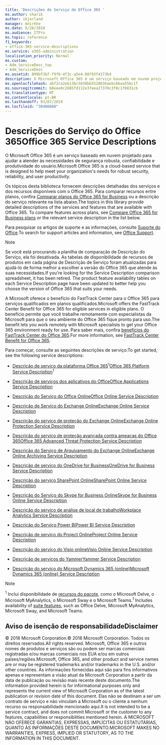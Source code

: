 ```yaml
---
title: 'Descrições do Serviço do Office 365 '
ms.author: sharik
author: skjerland
manager: mnirkhe
ms.date: 6/26/2018
ms.audience: ITPro
ms.topic: reference
f1_keywords:
- office-365-service-descriptions
ms.service: o365-administration
localization_priority: Normal
ms.custom:
- Adm_ServiceDesc_top
- Adm_ServiceDesc
ms.assetid: 899bf3b7-f9f0-4f3c-a5e4-88f93f4373b4
description: O Microsoft Office 365 é um serviço baseado em nuvem projetado para ajudar a atender às necessidades de segurança robusta, confiabilidade e produtividade do usuário.
ms.openlocfilehash: abf2ca2eb13bc5830bb5520836aebc66aa55bc1f
ms.sourcegitcommit: 68eee0c2885fd112e37eea27370c3f8c1f0831cb
ms.translationtype: MT
ms.contentlocale: pt-BR
ms.lasthandoff: 03/07/2019
ms.locfileid: "30466688"
---
```

# <a name="office-365-service-descriptions"></a><span data-ttu-id="57c9f-103">Descrições do Serviço do Office 365</span><span class="sxs-lookup"><span data-stu-id="57c9f-103">Office 365 Service Descriptions</span></span> 

<span data-ttu-id="57c9f-104">O Microsoft Office 365 é um serviço baseado em nuvem projetado para ajudar a atender às necessidades de segurança robusta, confiabilidade e produtividade do usuário.</span><span class="sxs-lookup"><span data-stu-id="57c9f-104">Microsoft Office 365 is a cloud-based service that is designed to help meet your organization's needs for robust security, reliability, and user productivity.</span></span> 
  
<span data-ttu-id="57c9f-p101">Os tópicos desta biblioteca fornecem descrições detalhadas dos serviços e dos recursos disponíveis com o Office 365. Para comparar recursos entre planos, confira [Comparar planos do Office 365 for Business](http://go.microsoft.com/fwlink/?LinkID=799177&amp;clcid=0x409) ou a descrição do serviço relevante na lista abaixo.</span><span class="sxs-lookup"><span data-stu-id="57c9f-p101">The topics in this library provide detailed descriptions of the services and features that are available with Office 365. To compare features across plans, see [Compare Office 365 for Business plans](http://go.microsoft.com/fwlink/?LinkID=799177&amp;clcid=0x409) or the relevant service description in the list below.</span></span> 
  
<span data-ttu-id="57c9f-107">Para pesquisar os artigos de suporte e as informações, consulte [Suporte do Office](https://support.office.com/).</span><span class="sxs-lookup"><span data-stu-id="57c9f-107">To search for support articles and information, see [Office Support](https://support.office.com/).</span></span>
  
> [!NOTE]
> <span data-ttu-id="57c9f-p102">Se você está procurando a planilha de comparação de Descrição do Serviço, ela foi desativada. As tabelas de disponibilidade de recursos de produtos em cada página de Descrição de Serviço foram atualizadas para ajudá-lo de forma melhor a escolher a versão do Office 365 que atende às suas necessidades.</span><span class="sxs-lookup"><span data-stu-id="57c9f-p102">If you're looking for the Service Description comparison spreadsheet, it has been retired. The product feature availability tables on each Service Description page have been updated to better help you choose the version of Office 365 that suits your needs.</span></span> 
  
<span data-ttu-id="57c9f-110">A Microsoft oferece o benefício do FastTrack Center para o Office 365 para serviços qualificados em planos qualificados.</span><span class="sxs-lookup"><span data-stu-id="57c9f-110">Microsoft offers the FastTrack Center Benefit for Office 365 for eligible services in eligible plans.</span></span> <span data-ttu-id="57c9f-111">O benefício permite que você trabalhe remotamente com especialistas da Microsoft para que o seu ambiente do Office 365 fique pronto para uso.</span><span class="sxs-lookup"><span data-stu-id="57c9f-111">The benefit lets you work remotely with Microsoft specialists to get your Office 365 environment ready for use.</span></span> <span data-ttu-id="57c9f-112">Para saber mais, confira [benefícios do FastTrack Center do Office 365](https://docs.microsoft.com/fasttrack/O365-fasttrack-benefit-for-office-365).</span><span class="sxs-lookup"><span data-stu-id="57c9f-112">For more information, see [FastTrack Center Benefit for Office 365](https://docs.microsoft.com/fasttrack/O365-fasttrack-benefit-for-office-365).</span></span>
  
<span data-ttu-id="57c9f-113">Para começar, consulte as seguintes descrições de serviço:</span><span class="sxs-lookup"><span data-stu-id="57c9f-113">To get started, see the following service descriptions:</span></span>
  
- <span data-ttu-id="57c9f-114">[Descrição de serviço da plataforma Office 365](office-365-platform-service-description/office-365-platform-service-description.md)<sup>1</sup></span><span class="sxs-lookup"><span data-stu-id="57c9f-114">[Office 365 Platform Service Description](office-365-platform-service-description/office-365-platform-service-description.md)<sup>1</sup></span></span>
    
- [<span data-ttu-id="57c9f-115">Descrição de serviços dos aplicativos do Office</span><span class="sxs-lookup"><span data-stu-id="57c9f-115">Office Applications Service Description</span></span>](office-applications-service-description/office-applications-service-description.md)
    
- [<span data-ttu-id="57c9f-116">Descrição do Serviço do Office Online</span><span class="sxs-lookup"><span data-stu-id="57c9f-116">Office Online Service Description</span></span>](office-online-service-description/office-online-service-description.md)
    
- [<span data-ttu-id="57c9f-117">Descrição de Serviço do Exchange Online</span><span class="sxs-lookup"><span data-stu-id="57c9f-117">Exchange Online Service Description</span></span>](exchange-online-service-description/exchange-online-service-description.md)
    
- [<span data-ttu-id="57c9f-118">Descrição do serviço de proteção do Exchange Online</span><span class="sxs-lookup"><span data-stu-id="57c9f-118">Exchange Online Protection Service Description</span></span>](exchange-online-protection-service-description/exchange-online-protection-service-description.md)
    
- [<span data-ttu-id="57c9f-119">Descrição do serviço de proteção avançada contra ameaças do Office 365</span><span class="sxs-lookup"><span data-stu-id="57c9f-119">Office 365 Advanced Threat Protection Service Description</span></span>](office-365-advanced-threat-protection-service-description.md)
    
- [<span data-ttu-id="57c9f-120">Descrição do Serviço de Arquivamento do Exchange Online</span><span class="sxs-lookup"><span data-stu-id="57c9f-120">Exchange Online Archiving Service Description</span></span>](exchange-online-archiving-service-description/exchange-online-archiving-service-description.md)
    
- [<span data-ttu-id="57c9f-121">Descrição de serviço do OneDrive for Business</span><span class="sxs-lookup"><span data-stu-id="57c9f-121">OneDrive for Business Service Description</span></span>](onedrive-for-business-service-description.md)
    
- [<span data-ttu-id="57c9f-122">Descrição do serviço SharePoint Online</span><span class="sxs-lookup"><span data-stu-id="57c9f-122">SharePoint Online Service Description</span></span>](sharepoint-online-service-description/sharepoint-online-service-description.md)
    
- [<span data-ttu-id="57c9f-123">Descrição do Serviço do Skype for Business Online</span><span class="sxs-lookup"><span data-stu-id="57c9f-123">Skype for Business Online Service Description</span></span>](skype-for-business-online-service-description/skype-for-business-online-service-description.md)
    
- [<span data-ttu-id="57c9f-124">Descrição do serviço de análise de local de trabalho</span><span class="sxs-lookup"><span data-stu-id="57c9f-124">Workplace Analytics Service Description</span></span>](workplace-analytics-service-description.md)
    
- [<span data-ttu-id="57c9f-125">Descrição do Serviço Power BI</span><span class="sxs-lookup"><span data-stu-id="57c9f-125">Power BI Service Description</span></span>](power-bi-service-description.md)
    
- [<span data-ttu-id="57c9f-126">Descrição de serviço do Project Online</span><span class="sxs-lookup"><span data-stu-id="57c9f-126">Project Online Service Description</span></span>](project-online-service-description/project-online-service-description.md)
    
- [<span data-ttu-id="57c9f-127">Descrição do serviço do Visio online</span><span class="sxs-lookup"><span data-stu-id="57c9f-127">Visio Online Service Description</span></span>](visio-online-service-description/visio-online-service-description.md)
    
- [<span data-ttu-id="57c9f-128">Descrição de serviços do Yammer</span><span class="sxs-lookup"><span data-stu-id="57c9f-128">Yammer Service Description</span></span>](yammer-service-description/yammer-service-description.md)
    
- [<span data-ttu-id="57c9f-129">Descrição do serviço do Microsoft Dynamics 365 (online)</span><span class="sxs-lookup"><span data-stu-id="57c9f-129">Microsoft Dynamics 365 (online) Service Description</span></span>](microsoft-dynamics-365-online-service-description.md)
    
> [!NOTE]
> <span data-ttu-id="57c9f-130"><sup>1</sup> Inclui disponibilidade de [recursos do pacote](https://technet.microsoft.com/EN-US/library/office-365-suite-features.aspx), como o Microsoft Delve, o Microsoft MyAnalytics, o Microsoft Sway e o Microsoft Teams.</span><span class="sxs-lookup"><span data-stu-id="57c9f-130"><sup>1</sup> Includes availability of [suite features](https://technet.microsoft.com/EN-US/library/office-365-suite-features.aspx), such as Office Delve, Microsoft MyAnalytics, Microsoft Sway, and Microsoft Teams.</span></span> 
  
## <a name="disclaimer"></a><span data-ttu-id="57c9f-131">Aviso de isenção de responsabilidade</span><span class="sxs-lookup"><span data-stu-id="57c9f-131">Disclaimer</span></span>

<span data-ttu-id="57c9f-132">© 2018 Microsoft Corporation.</span><span class="sxs-lookup"><span data-stu-id="57c9f-132">© 2018 Microsoft Corporation.</span></span> <span data-ttu-id="57c9f-133">Todos os direitos reservados.</span><span class="sxs-lookup"><span data-stu-id="57c9f-133">All rights reserved.</span></span> <span data-ttu-id="57c9f-134">Microsoft, Office 365 e outros nomes de produtos e serviços são ou podem ser marcas comerciais registradas e/ou marcas comerciais nos EUA e/ou em outros países/regiões.</span><span class="sxs-lookup"><span data-stu-id="57c9f-134">Microsoft, Office 365, and other product and service names are or may be registered trademarks and/or trademarks in the U.S. and/or other countries.</span></span> <span data-ttu-id="57c9f-135">As informações fornecidas aqui são para fins informativos apenas e representam a visão atual da Microsoft Corporation a partir da data de publicação ou revisão mais recente deste documento.</span><span class="sxs-lookup"><span data-stu-id="57c9f-135">The information provided herein is for informational purposes only and represents the current view of Microsoft Corporation as of the latest publication or revision date of this document.</span></span> <span data-ttu-id="57c9f-136">Elas não se destinam a ser um contrato de serviço e não vinculam a Microsoft ou o cliente a nenhum recurso ou responsabilidade mencionado aqui.</span><span class="sxs-lookup"><span data-stu-id="57c9f-136">It is not intended to be a service contract, and does not commit Microsoft or the customer to any features, capabilities or responsibilities mentioned herein.</span></span> <span data-ttu-id="57c9f-137">A MICROSOFT NÃO OFERECE GARANTIAS, EXPRESSAS, IMPLÍCITAS OU ESTATUTÁRIAS, QUANTO ÀS INFORMAÇÕES DESTE DOCUMENTO.</span><span class="sxs-lookup"><span data-stu-id="57c9f-137">MICROSOFT MAKES NO WARRANTIES, EXPRESS, IMPLIED OR STATUTORY, AS TO THE INFORMATION IN THIS DOCUMENT.</span></span> 
  
